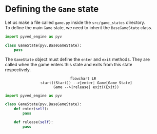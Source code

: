 # Defining the `Game` state

Let us make a file called `game.py` inside the `src/game_states` directory. <br>
To define the main `Game` state, we need to inherit the
`BaseGameState` class.

```python
import pyved_engine as pyv

class GameState(pyv.BaseGameState):
    pass
```

The `GameState` object must define the `enter` and `exit` methods.
They are called when the game enters this state and exits
from this state respectively.

<div align="center">

```mermaid
 flowchart LR
    start((Start)) -->|enter| Game[Game State]
    Game -->|release| exit((Exit))
```

</div>

```python
import pyved_engine as pyv

class GameState(pyv.BaseGameState):
    def enter(self):
        pass

    def release(self):
        pass

```